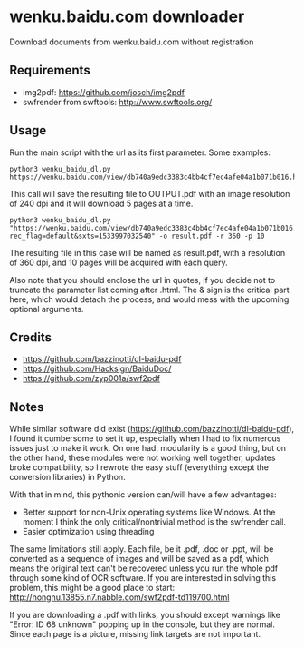 # wenku.baidu.com downloader

Download documents from wenku.baidu.com without registration

## Requirements

* img2pdf: https://github.com/josch/img2pdf
* swfrender from swftools: http://www.swftools.org/

## Usage

Run the main script with the url as its first parameter. Some examples:

```
python3 wenku_baidu_dl.py https://wenku.baidu.com/view/db740a9edc3383c4bb4cf7ec4afe04a1b071b016.html
```
This call will save the resulting file to OUTPUT.pdf with an image resolution of 240 dpi and it will download 5 pages at a time.

```
python3 wenku_baidu_dl.py "https://wenku.baidu.com/view/db740a9edc3383c4bb4cf7ec4afe04a1b071b016.html?rec_flag=default&sxts=1533997032540" -o result.pdf -r 360 -p 10
```
The resulting file in this case will be named as result.pdf, with a resolution of 360 dpi, and 10 pages will be acquired with each query.

Also note that you should enclose the url in quotes, if you decide not to truncate the parameter list coming after .html. The & sign is the critical part here, which would detach the process, and would mess with the upcoming optional arguments.


## Credits

* https://github.com/bazzinotti/dl-baidu-pdf
* https://github.com/Hacksign/BaiduDoc/
* https://github.com/zyp001a/swf2pdf

## Notes

While similar software did exist (https://github.com/bazzinotti/dl-baidu-pdf), I found it cumbersome to set it up, especially when I had to fix numerous issues just to make it work. On one had, modularity is a good thing, but on the other hand, these modules were not working well together, updates broke compatibility, so I rewrote the easy stuff (everything except the conversion libraries) in Python.

With that in mind, this pythonic version can/will have a few advantages:

* Better support for non-Unix operating systems like Windows. At the moment I think the only critical/nontrivial method is the swfrender call.
* Easier optimization using threading

The same limitations still apply. Each file, be it .pdf, .doc or .ppt, will be converted as a sequence of images and will be saved as a pdf, which means the original text can't be recovered unless you run the whole pdf through some kind of OCR software. If you are interested in solving this problem, this might be a good place to start: http://nongnu.13855.n7.nabble.com/swf2pdf-td119700.html

If you are downloading a .pdf with links, you should except warnings like "Error: ID 68 unknown" popping up in the console, but they are normal. Since each page is a picture, missing link targets are not important.
